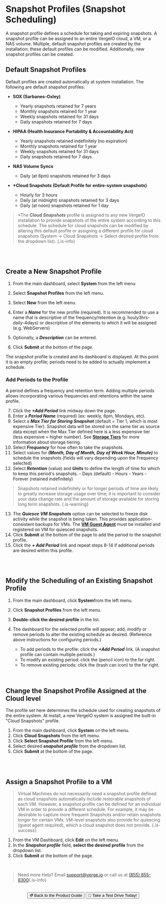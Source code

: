 

# Snapshot Profiles (Snapshot Scheduling)

A snapshot profile defines a schedule for taking and expiring snapshots. A snapshot profile can be assigned to an entire VergeIO cloud, a VM, or a NAS volume.  Multiple, default snapshot profiles are created by the installation; these default profiles can be modified. Additionally, new snapshot profiles can be created.



## Default Snapshot Profiles

Default profiles are created automatically at system installation. The following are default snapshot profiles:

- **SOX (Sarbanes-Oxley)**

   -   Yearly snapshots retained for 7 years
   -   Monthly snapshots retained for 1 year
   -   Weekly snapshots retained for 31 days
   -   Daily snapshots retained for 7 days

- **HIPAA (Health Insurance Portability & Accountability Act)**

   -   Yearly snapshots retained indefinitely (no expiration)
   -   Monthly snapshots retained for 1 year
   -   Weekly snapshots retained for 31 days
   -   Daily snapshots retained for 7 days

- **NAS Volume Syncs**

  -   Daily (at 6pm) snapshots retained for 3 days

- **\*Cloud Snapshots (Default Profile for entire-system snapshots)**

   -   Hourly for 3 hours
   -   Daily (at midnight) snapshots retained for 3 days
   -   Daily (at noon) snapshots retained for 1 day

> \*The ***Cloud Snapshots*** profile is assigned to any new VergeIO installation to provide snapshots of the entire system according to this schedule. The schedule for cloud snapshots can be modified by altering this default profile or assigning a different profile for cloud snapshots (System -> Cloud Snapshots -> Select desired profile from the dropdown list). {.is-info}



<br>
<br>

## Create a New Snapshot Profile

1.  From the main dashboard, select **System** from the left menu
2.  Select **Snapshot Profiles** from the left menu.
3.  Select **New** from the left menu.
4.  Enter a ***Name*** for the new profile (required).  It is recommended to use a name that is descriptive of the frequency/retention (e.g. houly3hrs-daily-4days) or descriptive of the elements to which it will be assigned (e.g. WebServers)

5.  Optionally, a ***Description*** can be entered.
6.  Click **Submit** at the bottom of the page.

The snapshot profile is created and its dashboard is displayed. At this point it is an empty profile; periods need to be added to actually implement a schedule.

### Add Periods to the Profile
A period defines a frequency and retention term. Adding multiple periods allows incorporating various frequencies and retentions within the same profile. 


7.  Click the ***+Add Period*** link midway down the page.
8.  Enter a ***Period Name*** (required) (ex: weekly, 6pm, Mondays, etc).
9.  Select a ***Max Tier for Storing Snapshot*** (default = Tier 1, which is most expensive Tier). Snapshot data will be stored on the same tier as source data except when the Max Tier defined here is a less expensive tier (less expensive = higher number). See [**Storage Tiers**](../ProductGuide/storagetiers) for more information about storage tiering.
10.  Select ***Frequency*** for how often to take the snapshots.
11.  Select values for ***(Month, Day of Month, Day of Week Hour, Minute)*** to schedule the snapshots (fields will vary depending upon the Frequency selected)
12.  Select ***Retention*** (value) and ***Units*** to define the length of time for which to keep this period's snapshots.
    -   Days (default)
    -   Hours
    -   Years
    -   Forever (retained indefinitely)

> Snapshots retained indefinitely or for longer periods of time are likely to greatly increase storage usage over time; it is important to consider your data change rate and the amount of storage available for storing long term snapshots. {.is-warning}

13.  The ***Quiesce VM Snapshots*** option can be selected to freeze disk activity while the snapshot is being taken. This provides application-consistent backups for VMs. The [**VM Guest Agent**](../ProductGuide/VMguestagent) must be installed and registered on VM for quiesced snapshots.
14.  Click **Submit** at the bottom of the page to add the period to the snapshot profile.
15.  Click the ***\+ Add Period*** link and repeat steps 8-14  if additional periods are desired within this profile.

<br>
<br>


## Modify the Scheduling of an Existing Snapshot Profile

1.  From the main dashboard, click **System**from the left menu.
2.  Click **Snapshot Profiles** from the left menu.
3.  **Double-click the desired profile** in the list.
4.  The dashboard for the selected profile will appear; add, modify or remove periods to alter the existing schedule as desired. (Reference above instructions for configuring periods.)
    -   To add periods to the profile: click the ***+Add Period*** link. (A snapshot profile can contain multiple periods.)
    -   To modify an existing period: click the (pencil icon) to the far right.
    -   To remove existing periods: click the (trash can icon) to the far right.
    
    <br>
    <br>
    

## Change the Snapshot Profile Assigned at the Cloud level

The profile set here determines the schedule used for creating snapshots of the entire system. At install, a new VergeIO system is assigned the built-in "Cloud Snapshots" profile. 

1.  From the main dashboard, click **System** on the left menu.
2.  Click **Cloud Snapshots** from the left menu.
3.  Click **Select Snapshot Profile** from the left menu.
4.  Select desired ***snapshot profile*** from the dropdown list.
5.  Click **Submit** at the bottom of the page.


<br>
<br>

## Assign a Snapshot Profile to a VM

> Virtual Machines do not necessarily need a snapshot profile defined as cloud snapshots automatically include restorable snapshots of each VM. However, a snapshot profile can be defined for an individual VM in order to provide a different schedule. For example, it may be desirable to capture more frequent Snapshots and/or retain snapshots longer for certain VMs. VM-level snapshots also provide for quiescing (guest agent required), which a cloud snapshot does not provide. {.is-success}

1.  From the VM Dashboard, click **Edit** on the left menu.
2.  In the ***Snapshot profile*** field, **select the desired profile** from the dropdown list.
3.  Click **Submit** at the bottom of the page.


<br>   

> Need more Help? Email <a href="mailto:support@verge.io?subject=Support Inquiry" target="_blank" rel="noopener noreferrer">support@verge.io</a> or call us at <a href="tel:+855-855-8300">(855) 855-8300</a>{.is-info}

<br>

<div style="text-align:center; margin-bottom:5px">
  <a href="../ProductGuide/menu"><button class="button-grey"><b>↺</b> Back to the Product Guide</button></a>
  <a href="https://www.verge.io/test-drive#Demo-Section"><button class="button-cta">🚗 Take a Test Drive Today!</button></a>
</div>